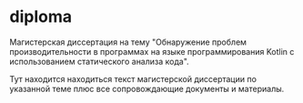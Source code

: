 # diploma

Магистерская диссертация на тему "Обнаружение проблем производительности в программах на языке программирования Kotlin с использованием статического анализа кода".

Тут находится находиться текст магистерской диссертации по указанной теме плюс все сопровождающие документы и материалы.
